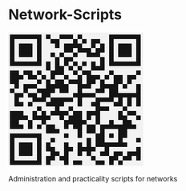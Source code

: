 # Network-Scripts

![all text](https://github.com/dioxfile/Network-Scripts/raw/master/QR_Network_Scripts.png)

Administration and practicality scripts for networks
